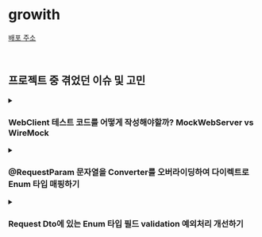 # growith

[배포 주소](http://ec2-13-231-48-116.ap-northeast-1.compute.amazonaws.com:8080/)

<br>

## 프로젝트 중 겪었던 이슈 및 고민
<details>
  <summary><h3> WebClient 테스트 코드를 어떻게 작성해야할까? MockWebServer vs WireMock </h3> </summary>
  

## ❓ Mock 서버를 사용하는 이유



***WebClient***를 사용해서 Github Api로 유저 정보를 받아오는 [WebClientService](https://github.com/inkyu-yoon/growith/blob/main/src/main/java/com/growith/service/webclient/WebClientService.java) 클래스가 있었고, 테스트 코드를 짜기 위해 방법을 찾아보았습니다.

방법을 찾아보니, ***Mock*** 웹 서버를 정의해서 테스트를 하는 방법이 있었습니다.

<br>

1. 실제 API 서버를 사용해서 테스트를 하면, 서버 상태에 따라 테스트의 결과가 달라질 수 있습니다.

2. Mock 서버로도 충분히 외부 API가 정상이고 정상적인 값(예상한 값)이 반환된다면, 정상적으로 로직이 작동하는 것을 보여줄 수 있습니다.

3. 로컬에 서버를 띄워 사용하기 때문에 속도도 빠르다는 장점이 있습니다.

<br>

위와 같은 장점이 있는 ***Mock*** 웹 서버를 구현하기 위해서 사용하는 라이브러리는 대표적으로 ***MockWebServer***와 ***WireMock*** 이 있습니다.

[stackOverflow의 답변](https://stackoverflow.com/questions/44383325/why-would-i-use-mockwebserver-instead-of-wiremock)에 의하면 ***WireMock***이 안드로이드에서 이슈가 있어서 나온 것이 ***MockWebServer***라서

안드로이드 환경이 아니라면 ***WireMock***이 더 좋다고 합니다.



저는 두 가지 방법 모두 사용해서 테스트 코드를 한번 작성해보았습니다.

두 방식의 공통점은 로컬에 가짜 서버를 띄운 뒤, 그 서버에 특정 요청을 했을 때의 응닶값을 가정한 뒤, 테스트 코드를 작성하는 것입니다.

## 1️⃣ MockWebServer

```
testImplementation group: 'com.squareup.okhttp3', name: 'mockwebserver', version: '5.0.0-alpha.11'
implementation group: 'com.squareup.okhttp3', name: 'okhttp', version: '5.0.0-alpha.11'
```

***mockwebserver*** 와 ***okhttp*** 라이브러리를 추가해야 합니다.

그리고 두 라이브러리의 버전은 일치해야 한다고 합니다.

```java
@ExtendWith(MockitoExtension.class)
class WebClientServiceTest {


    private WebClientService webClientService;

    public static MockWebServer mockWebServer;

    @BeforeAll
    public static void setUp() throws IOException {
        mockWebServer = new MockWebServer();
        mockWebServer.start();
    }

    @BeforeEach
    void init() {
        String baseUrl = String.format("http://localhost:%s", mockWebServer.getPort());
        webClientService = new WebClientService(WebClient.create(baseUrl));
    }

    @AfterAll
    public static void shutdown() throws IOException {
        mockWebServer.shutdown();
    }
```

먼저, 생성한 ***MockWebServer***에 요청을 보내야 직접 정의한 응답을 받을 수 있을 것입니다.

따라서, ***WebClient***에 입력하는 baseUrl을 ***MockServer*** 포트로 변경합니다.

```java
        @Test
        @DisplayName("AccessToken 가져오기 성공 테스트")
        public void getAccessTokenSuccess() {
            String expectedToken = "token";
            String expectedResponse = String.format("access_token=%s&expires_in={값}&refresh_token={값}&refresh_token_expires_in={값}&scope=&token_type={값}", expectedToken);
            
            mockWebServer.enqueue(new MockResponse()
                    .setBody(expectedResponse));

            String code = "code";

            String accessToken = webClientService.getAccessToken(code, "/login/oauth/access_token");

            assertThat(accessToken).isEqualTo(expectedToken);

        }
```

***enqueue()*** 메서드를 통해서 ***mockWebServer***로 요청이 들어왔을때 응답 값을 지정해줍니다.

GitHub Api는 사용자가 로그인을 통해 인증하면 받는 ***Code***를 `https://github.com/login/oauth/access_token`로 Post 요청을 보내면

```
access_token={값}&expires_in={값}&refresh_token={값}&refresh_token_expires_in={값}&scope=&token_type={값}
```

위와 같은 형식으로 응답합니다.

따라서, 위와 같은 값으로 반환한다고 가정합니다.

그리고 실제로는 `https://github.com/login/oauth/access_token` 로 요청을 보내지만, 직접 생성한 가짜 서버에 요청을 보내야 하므로 uri를 `/login/oauth/access_token`로 입력했습니다. 

테스트 상으로는`localhost:{mockWebServer의 port}/login/oauth/access_token` 로 요청이 보내질 것이고, 설정한 응답값을 기대할 수 있습니다.

[전체 테스트 코드](https://github.com/inkyu-yoon/growith/blob/main/src/test/java/com/growith/service/webclient/WebClientServiceTest.java)

<br>



## 2️⃣ WireMock

```
implementation group: 'org.springframework.cloud', name: 'spring-cloud-starter-contract-stub-runner', version: '4.0.1'
```

***WireMock***을 사용하기 위해서는 위 라이브러리를 추가합니다.

```java

@AutoConfigureWireMock
class WebClientServiceTest2 {

    private static WireMockServer wireMockServer;

    @Autowired
    private WebClientService webClientService;
    
    @BeforeAll
    public static void setUp() throws IOException {
        wireMockServer = new WireMockServer();
        wireMockServer.start();
    }

    @BeforeEach
    void init(){
        String baseUrl = String.format("http://localhost:%s", wireMockServer.port());
        webClientService = new WebClientService(WebClient.create(baseUrl));
    }

    @AfterAll
    public static void stop(){
        wireMockServer.stop();
    }

```

***WireMock*** 방식도 ***MockWebServer*** 방식과 초기 세팅은 유사합니다.

```java
        @Test
        @DisplayName("AccessToken 가져오기 성공 테스트")
        public void Success(){
            String expectedToken = "token";
            String expectedResponse = String.format("access_token=%s&expires_in={값}&refresh_token={값}&refresh_token_expires_in={값}&scope=&token_type={값}", expectedToken);

            wireMockServer.stubFor(post(urlEqualTo("/login/oauth/access_token"))
                    .willReturn(
                    aResponse()
                            .withBody(expectedResponse)
            ));
            String code = "code";
            String accessToken = webClientService.getAccessToken(code, "/login/oauth/access_token");
            System.out.println(accessToken);

            assertThat(accessToken).isEqualTo(expectedToken);

        }
```

테스트 코드도 역시 비슷하지만,

***WireMock*** 방식의 경우 Http Method도 지정할 수 있다는 것이 큰 차이점인 것 같습니다.

실제로 위 코드에서 `stubFor(post(urlEqualTo("/login/oauth/access_token"))`의 post를 ` stubFor(get(urlEqualTo("/login/oauth/access_token"))` get으로 변경하는 경우 테스트 실패를 하게됩니다.

왜냐하면 ***getAccessToken()*** 메서드에서는, 파라미터에 입력된 url에 post 요청을 보내기 때문입니다.

***MockWebServer*** 보다 구체적인 상황으로 테스트 코드를 작성할 수 있다는 것이 코드가 어떤 역할인지 더 잘 보여줄 수 있는 장점이 있다고 생각이 들었습니다.

[전체 테스트 코드](https://github.com/inkyu-yoon/growith/blob/main/src/test/java/com/growith/service/webclient/WebClientServiceTest2.java)

<br>

> ***WebClient*** 관련 테스트 코드를 짜는 방법을 이해하는데 어려움이 있었고 많은 시간을 투자했습니다.
> 
> ***MockWebServer*** 와 ***WireMock***에 대해 알게 되어 외부 API를 사용하는 경우 테스트 코드를 짤 수 있게 되어 값진 시간이었던 것 같습니다.
> 
> 그리고 테스트 코드를 작성하려다 보니, 덕분에 ***WebClient*** 객체를 ***Bean***으로 등록한 뒤 ***DI*** 받도록 수정할 수 있었고 요청을 보내는 uri도 파라미터로 입력받도록 리팩토링하게 되는 계기가 되었습니다.

 </details>


 <details>
  <summary><h3> @RequestParam 문자열을 Converter를 오버라이딩하여 다이렉트로 Enum 타입 매핑하기 </h3> </summary>
  


## 💡 RequestParam으로 요청된 문자열을 Enum 타입으로 매핑하기



***Post***필드에는 ***Enum***으로 관리되는 ***Category***필드가 있습니다.

그리고 저는 카테고리를 Request Parameter로 입력받아 카테고리에 해당하는 게시글들을 반환하는 GET 요청 API를 만들려고 했습니다.

예상하는 uri는 `/api/v1/posts/categories?category=qna` 와 같을 것입니다.

```java
@RestController
@Slf4j
@RequestMapping("/api/v1/posts")
@RequiredArgsConstructor
public class PostApiController {

    @GetMapping("/categories")
    public ResponseEntity<Response<Page<PostGetListResponse>>> getAllByCategory(@RequestParam String requestCategory, Pageable pageable){
        Category category = Category.valueOf(requestCategory)
        Page<PostGetListResponse> response = postService.getAllPostsByCategory(category, pageable);
        return ResponseEntity.ok(Response.success(response));
    }
}

```

따라서 위 코드와 같이 ***RequestParam***은 ***String***값으로 입력받고, 입력받은 값을 ***Enum***타입으로 변환시켜야 했습니다.

<br>

이 변환 과정 때문에 코드가 많이 추가되어 길어지는 것은 아니지만, 

입력받음과 동시에 처리된다면 코드 가독성 향상과 핵심 로직만 메서드 안에 담을 수 있을 것이라 생각되어 방법을 찾아봤습니다.

<br>

```java
public enum Category {
    QNA, COMMUNITY, STUDY, NOTICE;

    public static Category create(String requestCategory) {
        for (Category value : Category.values()) {
            if (value.toString().equals(requestCategory)) {
                return value;
            }
        }
        throw new IllegalStateException("일치하는 카테고리가 존재하지 않습니다.");
    }
}

```

먼저 ***Enum***타입인 ***Category***안에 ***String***타입인 ***requestCategory***를 ***Category***로 만들어주는 메서드를 정의합니다.

<br>

```java
public class PostEnumConverter implements Converter<String, Category> {

    @Override
    public Category convert(String requestCategory) {
        return Category.create(requestCategory.toUpperCase());
    }
}
```

그리고 `import org.springframework.core.convert.converter.Converter;` 에 있는 ***Converter*** 의 ***convert()*** 메서드를 오버라이딩합니다.

Request Parameter로 입력되는 문자열을 ***toUpperCase()*** 를 이용해서 모든 문자를 대문자로 바꿔준 후 넘겨줍니다.

<br>

```java
@Configuration
public class WebConfig implements WebMvcConfigurer {
    @Override
    public void addFormatters(FormatterRegistry registry) {
        registry.addConverter(new PostEnumConverter());
    }
}
```

그리고 ***WebConfiguer***의 ***addFormatters()*** 메서드를 오버라이딩하여 만든 ***Converter***를 추가해줍니다.

이제 잘 동작하는지 확인을 해봅니다.

`/api/v1/posts/categories?category=QNA` 나 `/api/v1/posts/categories?category=qna` 로 요청했을 때, 잘 동작하는 것이 확인이 되지만,

`/api/v1/posts/categories?category=` 라던지 `/api/v1/posts/categories?category=hi` 와 같은 잘못된 요청 시, 에러 핸들링이 되지 않음을 확인했습니다.

<br>

로그를 보니 `/api/v1/posts/categories?category=`  요청처럼 존재하지 않는 문자열로 요청을 하는 경우에는 ***MissingServletRequestParameterException*** 에러가, 

 `/api/v1/posts/categories?category=hi`  요청처럼 ***Enum*** 으로 존재하지 않는 값을 요청하는 경우에는 ***MethodArgumentTypeMismatchException*** 에러가 발생하는 것을 확인했습니다.

```java
@RestControllerAdvice
public class ExceptionManager {

    @ExceptionHandler(MissingServletRequestParameterException.class)
    public ResponseEntity<?> converterExceptionHandler(MissingServletRequestParameterException e) {
        return ResponseEntity.status(HttpStatus.BAD_REQUEST)
                .body(Response.error(ErrorCode.REQUEST_PARAM_NOT_MATCH.getMessage()));
    }
    @ExceptionHandler(MethodArgumentTypeMismatchException.class)
    public ResponseEntity<?> converterSecondExceptionHandler(MethodArgumentTypeMismatchException e) {
        return ResponseEntity.status(HttpStatus.BAD_REQUEST)
                .body(Response.error(ErrorCode.REQUEST_PARAM_NOT_MATCH.getMessage()));
    }
}
```

따라서 위와 같이 에러를 핸들링하는 ***ExceptionManager*** 를 통해 에러 처리를 진행했습니다.

<div align="center">
<img src="https://raw.githubusercontent.com/buinq/imageServer/main/img/image-20230401173431514.png" alt="image-20230401173431514" height="300" />
</div>

정상적으로 에러 응답을 확인할 수 있게 되었습니다.

```java
    @GetMapping("/categories")
    public ResponseEntity<Response<Page<PostGetListResponse>>> getAllByCategory(@RequestParam Category category, Pageable pageable) {
        Page<PostGetListResponse> response = postService.getAllPostsByCategory(category, pageable);
        return ResponseEntity.ok(Response.success(response));
    }
```

<br>

> 덕분에 Controller의 메서드가 훨씬 깔끔해져 가독성이 향상되었고, 핵심 로직에만 집중할 수 있게 된 것 같습니다. 


 </details>

<details>
  <summary><h3> Request Dto에 있는 Enum 타입 필드 validation 예외처리 개선하기  </h3> </summary>
 
 ## 💡 Request Dto에 있는 Enum 타입 필드 validation 예외처리 개선하기

<br>

```
implementation 'org.springframework.boot:spring-boot-starter-validation'
```



위 ***validation*** 라이브러리를 사용하면

Controller에서 ***@RequestBody*** 어노테이션으로 매핑하는 request dto의 필드 유효성을 검사할 수 있습니다.



```java
public class PostCreateRequest {
    @NotBlank(message = "제목은 필수 입력 항목입니다.")
    private String title;
    @NotBlank(message = "내용은 필수 입력 항목입니다.")
    private String content;
    @NotNull(message = "유효하지 않은 카테고리가 입력되었습니다.")
    private Category category;
}
```



위와 같이 매핑되는 필드에 ***validation***에서 제공하는 어노테이션을 사용하면 됩니다.

예를 들어, 위 ***Category*** 필드에 사용한 ***@NotNull*** 어노테이션의 경우 ***null***이 입력되는 것을 허용하지 않습니다.

<br>

```
Resolved [org.springframework.http.converter.HttpMessageNotReadableException: JSON parse error: Cannot deserialize value of type `com.growith.domain.post.Category` from String "category": not one of the values accepted for Enum class: [NOTICE, STUDY, QNA, COMMUNITY]
```

그리고 ***BindingError***를 확인하기 위해 테스트 코드를 작성한 뒤, 실행시켜보니 문제가 발생했습니다.

<br>

```java
public enum Category {
    QNA, COMMUNITY, STUDY, NOTICE;
    }
}
```

카테고리에는 다음과 같은 상수들이 존재하는데,

<br>

***null*** 값이 입력되는 상황은 처리할 수 있었지만, Enum으로 정의되지 않은 문자열(위 예시에선 category:"category")이 입력됐을 때는 처리가 되지 않은 상황이었습니다.

또한, "qna" 와 같이 소문자로 입력되는 경우에도 처리되지 않았습니다.

그래서 대소문자는 구별하지 않고 일치하면 정상적으로 로직이 실행되고, 

null이거나 enum으로 정의하지 않은 값이 들어오는 경우만 예외처리가 되도록 구현하였습니다.

<br>

```java
public enum Category {
    QNA, COMMUNITY, STUDY, NOTICE;
    }

    @JsonCreator
    public static Category parsing(String inputValue) {
        return Stream.of(Category.values())
                .filter(category -> category.toString().equals(inputValue.toUpperCase()))
                .findFirst()
                .orElse(null);
    }
}
```

방법은 enum 객체 안에 ***@JsonCreator*** 어노테이션과 생성자를 구현하여 Json데이터를 역직렬화 하는 과정을 수동 설정하는 것입니다.

category 를 키값으로 하는 value값을 파라미터로서 ***inputValue***값으로 받아와서 로직이 수행됩니다.

입력되는 ***inputValue***값을 ***toUpperCase()*** 메서드로 대문자로 변환 후, 

일치하는 Category가 있다면 반환하고 없다면 ***null***을 반환하도록 했습니다.

null이 반환되면 validation으로 설정한 ***@NotNull***어노테이션에 의해 ***BindingError***가 발생할 것입니다.

### 결과

<div align="center">
<img src="https://raw.githubusercontent.com/buinq/imageServer/main/img/image-20230404192343858.png" alt="image-20230404192343858" style="zoom: 50%;" />
</div>

> 목표했던 대로 예외처리가 된 것을 확인할 수 있었고, 에러 응답을 통해 어떤 에러가 발생했는지 명시할 수 있게 되었습니다.


 </details>

